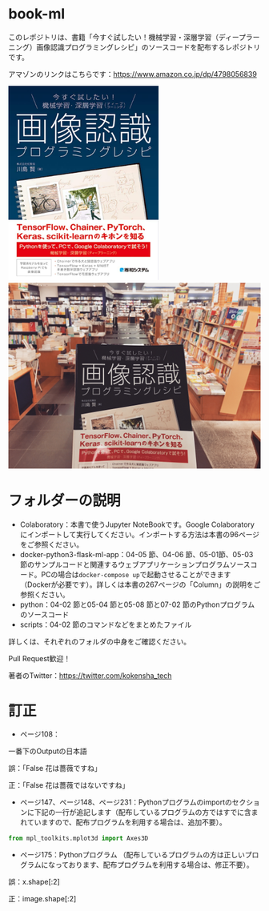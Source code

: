 # book-ml

このレポジトリは、書籍「今すぐ試したい！機械学習・深層学習（ディープラーニング）画像認識プログラミングレシピ」のソースコードを配布するレポジトリです。

アマゾンのリンクはこちらです：https://www.amazon.co.jp/dp/4798056839

<img src="book-ml.jpg" alt="book-ml" width="300">

<img src="book-ml_01.jpg" alt="book-ml" width="800">

# フォルダーの説明

* Colaboratory：本書で使うJupyter NoteBookです。Google Colaboratoryにインポートして実行してください。インポートする方法は本書の96ページをご参照ください。
* docker-python3-flask-ml-app：04-05 節、04-06 節、05-01節、05-03 節のサンプルコードと関連するウェブアプリケーションプログラムソースコード。PCの場合は```docker-compose up```で起動させることができます（Dockerが必要です）。詳しくは本書の267ページの「Column」の説明をご参照ください。
* python：04-02 節と05-04 節と05-08 節と07-02 節のPythonプログラムのソースコード
* scripts：04-02 節のコマンドなどをまとめたファイル

詳しくは、それぞれのフォルダの中身をご確認ください。

Pull Request歓迎！

著者のTwitter：https://twitter.com/kokensha_tech

# 訂正

* ページ108：

一番下のOutputの日本語

誤：「False 花は薔薇ですね」

正：「False 花は薔薇ではないですね」

* ページ147、ページ148、ページ231：Pythonプログラムのimportのセクションに下記の一行が追記します（配布しているプログラムの方ではすでに含まれていますので、配布プログラムを利用する場合は、追加不要）。

```Python
from mpl_toolkits.mplot3d import Axes3D
```

* ページ175：Pythonプログラム （配布しているプログラムの方は正しいプログラムになっております、配布プログラムを利用する場合は、修正不要）。

誤：x.shape[:2]

正：image.shape[:2]


